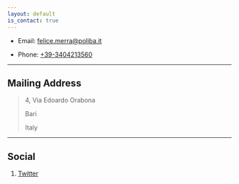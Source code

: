 ```yaml
---
layout: default
is_contact: true
---
```


* Email: [felice.merra@poliba.it](mailto:felice.merra@poliba.it)

* Phone: [+39-3404213560](tel:+39-3404213560)

---

## Mailing Address

> 4, Via Edoardo Orabona
>
> Bari
>
> Italy

---

## Social

1. [Twitter](#@merrafelice)
